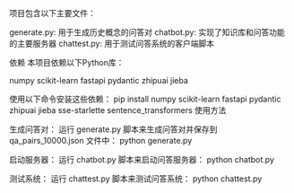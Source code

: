 项目包含以下主要文件：

generate.py: 用于生成历史概念的问答对
chatbot.py: 实现了知识库和问答功能的主要服务器
chattest.py: 用于测试问答系统的客户端脚本

依赖
本项目依赖以下Python库：

numpy
scikit-learn
fastapi
pydantic
zhipuai
jieba

使用以下命令安装这些依赖：
pip install numpy scikit-learn fastapi pydantic zhipuai jieba sse-starlette sentence_transformers
使用方法

生成问答对：
运行 generate.py 脚本来生成问答对并保存到 qa_pairs_10000.json 文件中：
python generate.py

启动服务器：
运行 chatbot.py 脚本来启动问答服务器：
python chatbot.py

测试系统：
运行 chattest.py 脚本来测试问答系统：
python chattest.py
